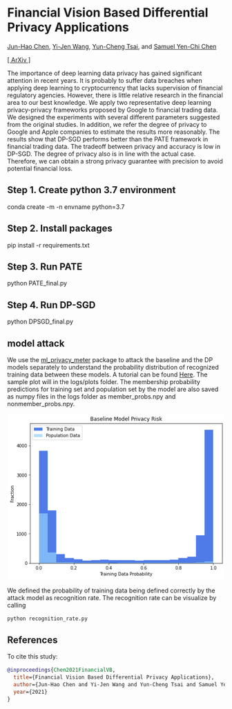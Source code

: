 # Financial Vision Based Differential Privacy Applications

[Jun-Hao Chen](o1r2g3a4n5i6z7e8@gmail.com), [Yi-Jen Wang](yiren513@gmail.com), [Yun-Cheng Tsai](pecu610@gmail.com), and [Samuel Yen-Chi Chen](ycchen1989@gmail.com)
    
[[ ArXiv ]](https://arxiv.org/abs/2112.14075?fbclid=IwAR0sNsMn8umjyEkm2GVfK79ww-klERPr_UOM6wac0FRWlk0BMdXBx0pCnqM)

The importance of deep learning data privacy has gained significant attention in recent years. It is probably to suffer data breaches when applying deep learning to cryptocurrency that lacks supervision of financial regulatory agencies. However, there is little relative research in the financial area to our best knowledge. We apply two representative deep learning privacy-privacy frameworks proposed by Google to financial trading data. We designed the experiments with several different parameters suggested from the original studies. In addition, we refer the degree of privacy to Google and Apple companies to estimate the results more reasonably. The results show that DP-SGD performs better than the PATE framework in financial trading data. The tradeoff between privacy and accuracy is low in DP-SGD. The degree of privacy also is in line with the actual case. Therefore, we can obtain a strong privacy guarantee with precision to avoid potential financial loss.

## Step 1. Create python 3.7 environment
conda create -m -n envname python=3.7
## Step 2. Install packages
pip install -r requirements.txt
## Step 3. Run PATE
python PATE_final.py
## Step 4. Run DP-SGD
python DPSGD_final.py

## model attack
We use the [ml\_privacy\_meter](https://github.com/privacytrustlab/ml_privacy_meter) package to attack the baseline and the DP models separately to understand the probability distribution of recognized training data between these models. A tutorial can be found [Here](https://github.com/privacytrustlab/ml_privacy_meter/tree/master/archive). The sample plot will in the logs/plots folder. The membership probability predictions for training set and population set by the model are also saved as numpy files in the logs folder as member_probs.npy and nonmember_probs.npy.

![figure](attack_result.png)

We defined the probability of training data being defined correctly by the attack model as recognition rate. The recognition rate can be visualize by calling
``` 
python recognition_rate.py
```


## References

To cite this study:
```BibTeX
@inproceedings{Chen2021FinancialVB,
  title={Financial Vision Based Differential Privacy Applications},
  author={Jun-Hao Chen and Yi-Jen Wang and Yun-Cheng Tsai and Samuel Yen-Chi Chen},
  year={2021}
}
```
